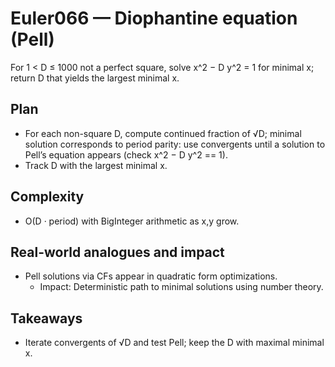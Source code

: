 # Euler066 — Diophantine equation (Pell)

For 1 < D ≤ 1000 not a perfect square, solve x^2 − D y^2 = 1 for minimal x; return D that yields the largest minimal x.

## Plan

- For each non-square D, compute continued fraction of √D; minimal solution corresponds to period parity: use convergents until a solution to Pell’s equation appears (check x^2 − D y^2 == 1).
- Track D with the largest minimal x.

## Complexity
- O(D · period) with BigInteger arithmetic as x,y grow.

## Real-world analogues and impact
- Pell solutions via CFs appear in quadratic form optimizations.
  - Impact: Deterministic path to minimal solutions using number theory.

## Takeaways
- Iterate convergents of √D and test Pell; keep the D with maximal minimal x.
